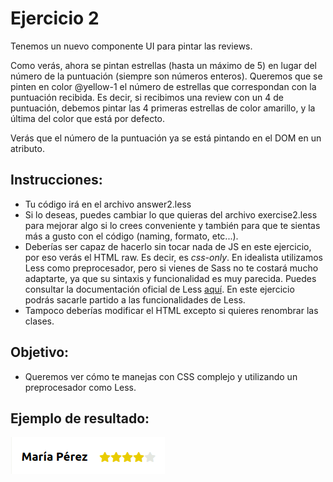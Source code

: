 # Ejercicio 2 

Tenemos un nuevo componente UI para pintar las reviews.  

Como verás, ahora se pintan estrellas (hasta un máximo de 5) en lugar del número de la puntuación (siempre son números enteros). Queremos que se pinten en color @yellow-1 el número de estrellas que correspondan con la puntuación recibida. Es decir, si recibimos una review con un 4 de puntuación, debemos pintar las 4 primeras estrellas de color amarillo, y la última del color que está por defecto.

Verás que el número de la puntuación ya se está pintando en el DOM en un atributo. 


## Instrucciones:
- Tu código irá en el archivo answer2.less
- Si lo deseas, puedes cambiar lo que quieras del archivo exercise2.less para mejorar algo si lo crees conveniente y también para que te sientas más a gusto con el código (naming, formato, etc...).
- Deberías ser capaz de hacerlo sin tocar nada de JS en este ejercicio, por eso verás el HTML raw. Es decir, es *css-only*. En idealista utilizamos Less como preprocesador, pero si vienes de Sass no te costará mucho adaptarte, ya que su sintaxis y funcionalidad es muy parecida. Puedes consultar la documentación oficial de Less [aquí](http://lesscss.org/features/). En este ejercicio podrás sacarle partido a las funcionalidades de Less. 
- Tampoco deberías modificar el HTML excepto si quieres renombrar las clases. 

## Objetivo:
- Queremos ver cómo te manejas con CSS complejo y utilizando un preprocesador como Less. 

## Ejemplo de resultado: 

![image](../assets/review-example.png)




